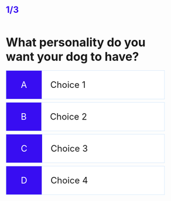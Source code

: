 
<head>
    <meta charset="UTF-8">
    <meta http-equiv="X-UA-Compatible" content="IE=edge">
    <meta name="viewport" content="width=device-width, initial-scale=1.0">
    <title>Dog Matcher Quiz</title>
</head>

<body>
    <div class="container">
        <div id="game" class="justify-center flex-column">
          <div id="hud">
            <div id="hud-item">
              <p class="hud-prefix">
              </p>
              <h1 class="hud-main-text" id="questionCounter">
              1/3
              </h1>
            </div>
          </div>
            <h2 id="question">What personality do you want your dog to have?</h2>
            <div class="choice-container">
                <small class="choice-prefix">A</small>
                <small class="choice-text" data-number="1">Choice 1</small>
            </div>
            <div class="choice-container">
                <small class="choice-prefix">B</small>
                <small class="choice-text" data-number="2">Choice 2</small>
            </div>
            <div class="choice-container">
                <small class="choice-prefix">C</small>
                <small class="choice-text" data-number="3">Choice 3</small>
            </div>
            <div class="choice-container">
                <small class="choice-prefix">D</small>
                <small class="choice-text" data-number="4">Choice 4</small>
            </div>
        </div>
    </div>
</body>



<style>

  .choice-container {
    display: flex;
    margin-bottom: 0.5rem;
    width: 100%;
    font-size: 1.8rem;
    border: 0.1rem solid rgb(86, 165, 235, 0.25);
    background-color: white;
  }

  .choice-container:hover {
    cursor: pointer;
    box-shadow: 0 0.4rem 1.4rem 0 rgba(86, 185, 235, 0.5);
    transform: translateY(-0.1rem);
    transition: transform 150ms;
  }

  .choice-prefix {
    padding: 1.5rem 2.5rem;
    background-color: #380df2;
    color: white;
  }

  .choice-text {
    padding: 1.5rem;
    width: 100%;
  }

  #hud {
    display: flex;
    justify-content: space-between;
  }

  .hud-prefix {
    text-align: center;
    font-size: 2rem;
  }

  .hud-main-text {
    text-align: center;
    margin: 10px 0px 10px;
  }

  #hud-item {
    display: flex;
    text-align: center;
  }

  #game {
    padding: .5rem 2.25rem;
  }

  #question {
    font-size: 2rem;
    margin: 30px 0px 18px;
  }

  h1,
  h2,
  h3,
  h4 {
  }

  h1 {
    font-size: 1.5rem;
    color: #380df2;
  }

  h1 > span {
    font-size: 1.5rem;
    font-weight: 500;
  }

  h2 {
    font-size: 4.2rem;
    font-weight: 700;
  }

  h3 {
    font-size: 2.8rem;
    font-weight: 500;
  }

</style>

<script>

  const question = document.getElementById('question');
  const choices = Array.from(document.getElementsByClassName('choice-text'));
  const progressText = document.getElementById('progressText');
  const scoreText = document.getElementById('score');
  const progressBarFull = document.getElementById('progressBarFull');
  const loader = document.getElementById('loader');
  const game = document.getElementById('game');
  const MAX_QUESTIONS = 10;
  const questionCounterText = document.getElementById('questionCounter');
  let currentQuestion = {};
  let acceptingAnswers = false;
  let score = 0;
  let questionCounter = 0;
  let availableQuestions = [];
  let questionTotal = 0

  let questions = [
    // Update MAX_QUESTIONS when adding more
      {
          question: "Pick one that you're most likely to do on a night out?",
          choice1: "Sit in bed",
          choice2: "Play video games",
          choice3: "Go out with friends",
          choice4: "PARTY!!!",
      },
      {
          question: "What would your friends describe you as?",
          choice1: "Quiet",
          choice2: "Loyal",
          choice3: "Fun",
          choice4: "Energetic",
      },
      {
          question: "What is your favorite color from these options?",
          choice1: "Black",
          choice2: "Blue",
          choice3: "Green",
          choice4: "Pink",
      },
      {
          question: "Favorite beverage?",
          choice1: "Water",
          choice2: "Tea/coffee",
          choice3: "Juice",
          choice4: "Combination of multiple drinks",
      },
      {
          question: "I am very social",
          choice1: "Completely disagree",
          choice2: "Somewhat disagree",
          choice3: "Somewhat agree",
          choice4: "Completely agree",
      },
      {
          question: "How much free time do you spend pursuing hobbies/interests?",
          choice1: "A lot",
          choice2: "A little bit",
          choice3: "Whenever I can",
          choice4: "I'm too busy",
      },
      {
          question: "I can make a plan and stay calm under pressure",
          choice1: "Thinking under pressure is easy",
          choice2: "I can take care of myself at the very least",
          choice3: "I can think but not make a good plan",
          choice4: "I stress out",
      },
      {
          question: "You are very sentimental",
          choice1: "Completely agree",
          choice2: "Somewhat agree",
          choice3: "Somewhat disagree",
          choice4: "Completely disagree",
      },
      {
          question: "I am organized",
          choice1: "Completely agree",
          choice2: "Somewhat agree",
          choice3: "Somewhat disagree",
          choice4: "Completely disagree",
      },
      {
          question: "How do you feel during presentations?",
          choice1: "Nervous breakdown",
          choice2: "A little shy",
          choice3: "Stumbles a little bit but ends good",
          choice4: "Confident",
      }
  ];

  startGame = () => {
    questionCounter = 0;
    score = 0;
    availableQuestions = [...questions];
    console.log(availableQuestions)
    getNewQuestion();
  }; 

  endFunction = () => {
    if(userAnswer % 2 == 0) {
      let finalScore = userAnswer + .5
    }
    else {
      let finalScore = userAnswer - .5
    }
    localStorage.setItem("score", finalScore);
  }

  getNewQuestion = () => {

    if (availableQuestions.length === 0 || questionCounter >= MAX_QUESTIONS) {
      const resultContainer = document.getElementById("result");
      console.log(localStorage);
      console.log(localStorage.getItem("finalScore"));
      let matchScore = localStorage.getItem("finalScore")
      if(matchScore % 2 == 0) {
          matchScore = +(matchScore) + 0.5
      }
      else {
          matchScore = +(matchScore) - 0.5
      }

      console.log(matchScore)

      if (matchScore == 10.5) {
        return window.location.assign('/teamteam/dogs/dog_musa/'); 
      }
      if (matchScore == 12.5) {
        return window.location.assign('/teamteam/dogs/dog_stark/');      
      }
      if (matchScore == 14.5) {
        return window.location.assign('/teamteam/dogs/dog_stella/');      
      }
      if (matchScore == 16.5) {
        return window.location.assign('/teamteam/dogs/dog_shuri/');  
      }
      if (matchScore == 18.5) {
        return window.location.assign('/teamteam/dogs/dog_parker/');        
      }
      if (matchScore == 20.5) {
        return window.location.assign('/teamteam/dogs/dog_bloom/');     
      }
      if (matchScore == 22.5) {
        return window.location.assign('/teamteam/dogs/dog_thor/');     
      }
      if (matchScore == 24.5) {
        return window.location.assign('/teamteam/dogs/dog_cap/');     
      }
      if (matchScore == 26.5) {
        return window.location.assign('/teamteam/dogs/dog_doug/');
      }
      if (matchScore == 28.5) {
        return window.location.assign('/teamteam/dogs/dog_honey/');
      }
      if (matchScore == 30.5) {
        return window.location.assign('/teamteam/dogs/dog_julie/');
      }
      if (matchScore == 32.5) {
        return window.location.assign('/teamteam/dogs/dog_shang/');
      }
      if (matchScore == 34.5) {
        return window.location.assign('/teamteam/dogs/dog_joe/');
      }
      if (matchScore == 36.5) {
        return window.location.assign('/teamteam/dogs/dog_harry/');
      }
      if (matchScore == 38.5) {
        return window.location.assign('/teamteam/dogs/dog_tasha/');    
      }
      if (matchScore == 40.5) {
      return window.location.assign('/teamteam/dogs/dog_bean/');   
      }


      localStorage.clear();
      // endFunction();
    }
    questionCounter++;
    questionCounterText.innerText = `Question: ${questionCounter}/${MAX_QUESTIONS}`;
    const questionIndex = Math.floor(Math.random() * availableQuestions.length);
    currentQuestion = availableQuestions[questionIndex];
    question.innerHTML = currentQuestion.question;

    choices.forEach((choice) => {
        const number = choice.dataset["number"];
        choice.innerHTML = currentQuestion["choice" + number];
    });

    availableQuestions.splice(questionIndex, 1);

    acceptingAnswers = true;
  };

  choices.forEach((choice) => {
      choice.addEventListener('click', (e) => {
      
          if (!acceptingAnswers) return;

          acceptingAnswers = false;
          const selectedChoice = e.target;
          const selectedAnswer = selectedChoice.dataset['number'];
          let userAnswer = selectedChoice.dataset['number'];
          console.log(selectedAnswer);
          if (userAnswer == 1)  {
            questionTotal = questionTotal + 1
            console.log(questionTotal)
          }
          if (userAnswer == 2)  {
            questionTotal = questionTotal + 2
            console.log(questionTotal)
          }
          if (userAnswer == 3)  {
            questionTotal = questionTotal + 3
            console.log(questionTotal)
          }
          if (userAnswer == 4)  {
            questionTotal = questionTotal + 4
            console.log(questionTotal)
          }

          localStorage.setItem("finalScore", questionTotal)
          getNewQuestion(); 
    });
  });
   
  startGame();
  console.log(choices)

  fetch('https://fluffyfriendfinder.nighthawkcodingsociety.com/api/users/')
    .then((response) => response.json())
    .then((data) => console.log(data));
  
</script>
